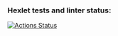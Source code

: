 ### Hexlet tests and linter status:
[![Actions Status](https://github.com/Enide131/frontend-project-44/actions/workflows/hexlet-check.yml/badge.svg)](https://github.com/Enide131/frontend-project-44/actions)